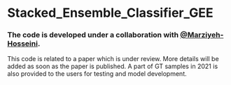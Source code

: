 # Stacked_Ensemble_Classifier_GEE
### The code is developed under a collaboration with [@Marziyeh-Hosseini](https://github.com/Marziyeh-Hosseini).
This code is related to a paper which is under review. More details will be added as soon as the paper is published.
A part of GT samples in 2021 is also provided to the users for testing and model development.
